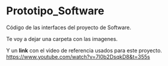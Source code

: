# Prototipo_Software
Código de las interfaces del proyecto de Software.

Te voy a dejar una carpeta con las imagenes.

Y un **link** con el video de referencia usados para este proyecto.
  https://www.youtube.com/watch?v=7I0b2DsqkD8&t=355s
